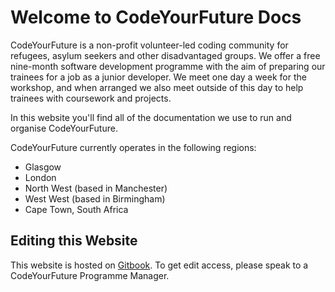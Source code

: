 # Welcome to CodeYourFuture Docs

CodeYourFuture is a non-profit volunteer-led coding community for refugees, asylum seekers and other disadvantaged groups. We offer a free nine-month software development programme with the aim of preparing our trainees for a job as a junior developer. We meet one day a week for the workshop, and when arranged we also meet outside of this day to help trainees with coursework and projects.&#x20;

In this website you'll find all of the documentation we use to run and organise CodeYourFuture.

CodeYourFuture currently operates in the following regions:

* Glasgow
* London
* North West (based in Manchester)
* West West (based in Birmingham)
* Cape Town, South Africa



## Editing this Website

This website is hosted on [Gitbook](https://www.gitbook.com). To get edit access, please speak to a CodeYourFuture Programme Manager.
